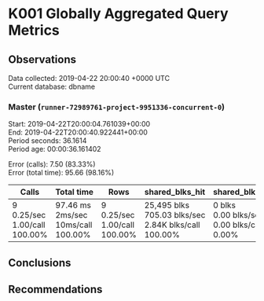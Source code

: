 # K001 Globally Aggregated Query Metrics

## Observations ##
Data collected: 2019-04-22 20:00:40 +0000 UTC  
Current database: dbname  



### Master (`runner-72989761-project-9951336-concurrent-0`) ###
Start: 2019-04-22T20:00:04.761039+00:00  
End: 2019-04-22T20:00:40.922441+00:00  
Period seconds: 36.1614  
Period age: 00:00:36.161402  

Error (calls): 7.50 (83.33%)  
Error (total time): 95.66 (98.16%)

Calls | Total&nbsp;time | Rows | shared_blks_hit | shared_blks_read | shared_blks_dirtied | shared_blks_written | blk_read_time | blk_write_time | kcache_reads | kcache_writes | kcache_user_time_ms | kcache_system_time 
-------|------------|------|-----------------|------------------|---------------------|---------------------|---------------|----------------|--------------|---------------|---------------------|--------------------
9<br/>0.25/sec<br/>1.00/call<br/>100.00% |97.46&nbsp;ms<br/>2ms/sec<br/>10ms/call<br/>100.00% |9<br/>0.25/sec<br/>1.00/call<br/>100.00% |25,495&nbsp;blks<br/>705.03&nbsp;blks/sec<br/>2.84K&nbsp;blks/call<br/>100.00% |0&nbsp;blks<br/>0.00&nbsp;blks/sec<br/>0.00&nbsp;blks/call<br/>0.00% |0&nbsp;blks<br/>0.00&nbsp;blks/sec<br/>0.00&nbsp;blks/call<br/>0.00% |0&nbsp;blks<br/>0.00&nbsp;blks/sec<br/>0.00&nbsp;blks/call<br/>0.00% |0.00&nbsp;ms<br/>0s/sec<br/>0s/call<br/>0.00% |0.00&nbsp;ms<br/>0s/sec<br/>0s/call<br/>0.00% |0.00&nbsp;bytes<br/>0.00&nbsp;bytes/sec<br/>0.00&nbsp;bytes/call<br/>0.00% |0.00&nbsp;bytes<br/>0.00&nbsp;bytes/sec<br/>0.00&nbsp;bytes/call<br/>0.00% |0.00&nbsp;ms<br/>0s/sec<br/>0s/call<br/>0.00% |0.00&nbsp;ms<br/>0s/sec<br/>0s/call<br/>0.00%





## Conclusions ##


## Recommendations ##

